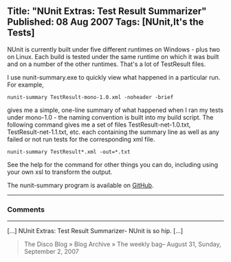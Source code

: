 Title: "NUnit Extras: Test Result Summarizer"
Published: 08 Aug 2007
Tags: [NUnit,It's the Tests]
---
NUnit is currently built under five different runtimes on Windows - plus two on Linux. Each build is tested under the same runtime on which it was built and on a number of the other runtimes. That's a lot of TestResult files.

I use nunit-summary.exe to quickly view what happened in a particular run. For example,


```com
nunit-summary TestResult-mono-1.0.xml -noheader -brief
```

gives me a simple, one-line summary of what happened when I ran my tests under mono-1.0 - the naming convention is built into my build script. The following command gives me  a set of files TestResult-net-1.0.txt, TestResult-net-1.1.txt, etc. each containing the summary line as well as any failed or not run tests for the corresponding xml file.

```com
nunit-summary TestResult*.xml -out=*.txt
```

See the help for the command for other things you can do, including using your own xsl to transform the output.

The nunit-summary program is available on <a href="https://github.com/nunit/nunit-summary">GitHub</a>.

---

### Comments

---

[...] NUnit Extras: Test Result Summarizer- NUnit is so hip. [...]
>The Disco Blog &raquo; Blog Archive &raquo; The weekly bag&#8211; August 31, Sunday, September 2, 2007
